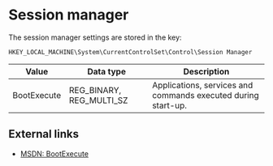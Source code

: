 # Session manager

The session manager settings are stored in the key:

```
HKEY_LOCAL_MACHINE\System\CurrentControlSet\Control\Session Manager
```

Value | Data type | Description
--- | --- | ---
BootExecute | REG_BINARY, REG_MULTI_SZ | Applications, services and commands executed during start-up.

## External links

* [MSDN: BootExecute](http://technet.microsoft.com/en-us/library/cc963230.aspx)

